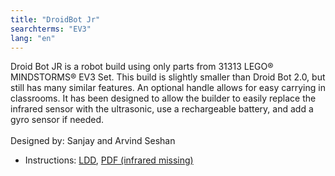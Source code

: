 ```yaml
---
title: "DroidBot Jr"
searchterms: "EV3"
lang: "en"
---
```


Droid Bot JR is a robot build using only parts from 31313 LEGO® MINDSTORMS® EV3 Set. This build is slightly smaller than Droid Bot 2.0, but still has many similar features. An optional handle allows for easy carrying in classrooms. It has been designed to allow the builder to easily replace the infrared sensor with the ultrasonic, use a rechargeable battery, and add a gyro sensor if needed.
<br>
<br>
Designed by: Sanjay and Arvind Seshan
<ul>
 <li class="ng-binding">Instructions:
 <a href="instructions/DroidJR.lxf">LDD</a>,
 <a href="instructions/DroidJR.pdf">PDF (infrared missing)</a>
 </li>
 </ul>
